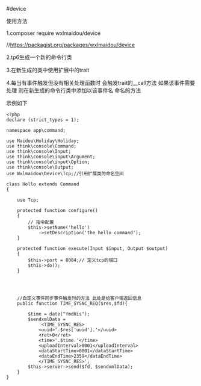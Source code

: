 #device


使用方法

1.composer require wxlmaidou/device

//https://packagist.org/packages/wxlmaidou/device

2.tp6生成一个新的命令行类

3.在新生成的类中使用扩展中的trait

4.每当有事件触发但没有相关处理函数时 会触发trait的__call方法 如果该事件需要处理 则在新生成的命令行类中添加以该事件名 命名的方法

示例如下

```
<?php
declare (strict_types = 1);

namespace app\command;

use Maidou\Holiday\Holiday;
use think\console\Command;
use think\console\Input;
use think\console\input\Argument;
use think\console\input\Option;
use think\console\Output;
use Wxlmaidou\Device\Tcp;//引用扩展类的命名空间

class Hello extends Command
{

    use Tcp;

    protected function configure()
    {
        // 指令配置
        $this->setName('hello')
            ->setDescription('the hello command');
    }

    protected function execute(Input $input, Output $output)
    {
        $this->port = 8084;// 定义tcp的端口
        $this->do();
    }




    //自定义事件同步事件触发时的方法 此处是给客户端返回信息
    public function TIME_SYSNC_REQ($res,$fd){

        $time = date("YmdHis");
        $sendxmlData =
            '<TIME_SYSNC_RES>
            <uuid>'.$res['uuid'].'</uuid>
            <ret>0</ret>
            <time>'.$time.'</time>
            <uploadInterval>0001</uploadInterval>
            <dataStartTime>0001</dataStartTime>
            <dataEndTime>2359</dataEndTime>
            </TIME_SYSNC_RES>';
        $this->server->send($fd, $sendxmlData);
    }
}
```
